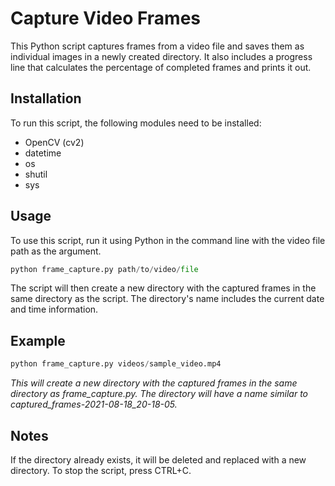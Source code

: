 # Capture Video Frames

This Python script captures frames from a video file and saves them as individual images in a newly created directory. It also includes a progress line that calculates the percentage of completed frames and prints it out.

## Installation

To run this script, the following modules need to be installed:

- OpenCV (cv2)
- datetime
- os
- shutil
- sys

## Usage

To use this script, run it using Python in the command line with the video file path as the argument.

``` Python
python frame_capture.py path/to/video/file
```

The script will then create a new directory with the captured frames in the same directory as the script. The directory's name includes the current date and time information.

## Example

```Python
python frame_capture.py videos/sample_video.mp4
```

_This will create a new directory with the captured frames in the same directory as frame_capture.py. The directory will have a name similar to captured_frames-2021-08-18_20-18-05._

## Notes

If the directory already exists, it will be deleted and replaced with a new directory.
To stop the script, press CTRL+C.
